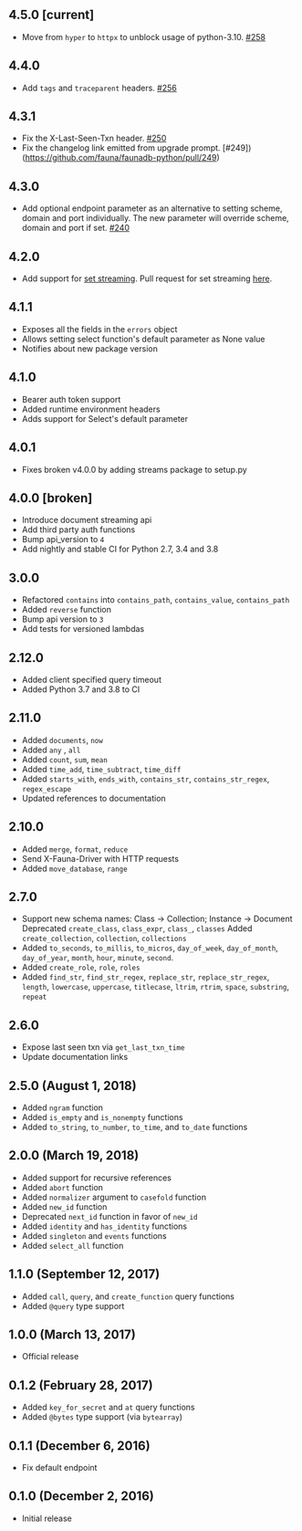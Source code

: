 ## 4.5.0 [current]
- Move from `hyper` to `httpx` to unblock usage of python-3.10. [#258](https://github.com/fauna/faunadb-python/pull/258)

## 4.4.0
- Add `tags` and `traceparent` headers. [#256](https://github.com/fauna/faunadb-python/pull/256)

## 4.3.1
- Fix the X-Last-Seen-Txn header. [#250](https://github.com/fauna/faunadb-python/pull/250)
- Fix the changelog link emitted from upgrade prompt. [#249])(https://github.com/fauna/faunadb-python/pull/249)

## 4.3.0
- Add optional endpoint parameter as an alternative to setting scheme, domain and port individually. The new parameter
  will override scheme, domain and port if set. [#240](https://github.com/fauna/faunadb-python/pull/240)

## 4.2.0
- Add support for [set streaming](https://docs.fauna.com/fauna/current/drivers/streaming). Pull request for set streaming [here](https://github.com/fauna/faunadb-python/pull/221).

## 4.1.1
- Exposes all the fields in the `errors` object
- Allows setting select function's default parameter as None value
- Notifies about new package version

## 4.1.0
- Bearer auth token support
- Added runtime environment headers
- Adds support for Select's default parameter

## 4.0.1
- Fixes broken v4.0.0 by adding streams package to setup.py

## 4.0.0 [broken]
- Introduce document streaming api
- Add third party auth functions
- Bump api_version to `4`
- Add nightly and stable CI for Python 2.7, 3.4 and 3.8

## 3.0.0

- Refactored `contains` into `contains_path`, `contains_value`, `contains_path`
- Added `reverse` function
- Bump api version to `3`
- Add tests for versioned lambdas

## 2.12.0

- Added client specified query timeout
- Added Python 3.7 and 3.8 to CI

## 2.11.0

- Added `documents`, `now`
- Added `any` , `all`
- Added `count`, `sum`, `mean`
- Added `time_add`, `time_subtract`, `time_diff`
- Added `starts_with`, `ends_with`, `contains_str`, `contains_str_regex`, `regex_escape`
- Updated references to documentation

## 2.10.0
- Added `merge`, `format`, `reduce`
- Send X-Fauna-Driver with HTTP requests
- Added `move_database`, `range`

## 2.7.0
- Support new schema names: Class -> Collection; Instance -> Document
  Deprecated `create_class`, `class_expr`, `class_`, `classes`
  Added `create_collection`, `collection`, `collections`
- Added `to_seconds`, `to_millis`, `to_micros`, `day_of_week`, `day_of_month`, `day_of_year`, `month`, `hour`, `minute`, `second`.
- Added `create_role`, `role`, `roles`
- Added `find_str`, `find_str_regex`, `replace_str`, `replace_str_regex`,   `length`, `lowercase`, `uppercase`, `titlecase`, `ltrim`, `rtrim`, `space`, `substring`, `repeat`

## 2.6.0
- Expose last seen txn via `get_last_txn_time`
- Update documentation links

## 2.5.0 (August 1, 2018)
- Added `ngram` function
- Added `is_empty` and `is_nonempty` functions
- Added `to_string`, `to_number`, `to_time`, and `to_date` functions

## 2.0.0 (March 19, 2018)

- Added support for recursive references
- Added `abort` function
- Added `normalizer` argument to `casefold` function
- Added `new_id` function
- Deprecated `next_id` function in favor of `new_id`
- Added `identity` and `has_identity` functions
- Added `singleton` and `events` functions
- Added `select_all` function

## 1.1.0 (September 12, 2017)

- Added `call`, `query`, and `create_function` query functions
- Added `@query` type support

## 1.0.0 (March 13, 2017)

- Official release

## 0.1.2 (February 28, 2017)

- Added `key_for_secret` and `at` query functions
- Added `@bytes` type support (via `bytearray`)

## 0.1.1 (December 6, 2016)

- Fix default endpoint

## 0.1.0 (December 2, 2016)

- Initial release
